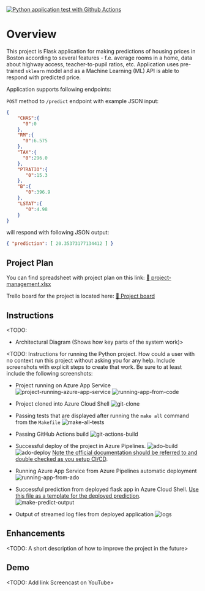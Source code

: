 [![Python application test with Github Actions](https://github.com/lukasgejdos/devops-nano-project2/actions/workflows/pythonapp.yml/badge.svg)](https://github.com/lukasgejdos/devops-nano-project2/actions/workflows/pythonapp.yml)

# Overview

This project is Flask application for making predictions of housing prices in Boston according to several features - f.e. average rooms in a home, data about highway access, teacher-to-pupil ratios, etc. Application uses pre-trained `sklearn` model and as a Machine Learning (ML) API is able to respond with predicted price. 

Application supports following endpoints:

`POST` method to `/predict` endpoint with example JSON input:
```json
{
    "CHAS":{
      "0":0
    },
    "RM":{
      "0":6.575
    },
    "TAX":{
      "0":296.0
    },
    "PTRATIO":{
       "0":15.3
    },
    "B":{
       "0":396.9
    },
    "LSTAT":{
       "0":4.98
    }
}
```
will respond with following JSON output:
```json
{ "prediction": [ 20.35373177134412 ] }
```

## Project Plan
You can find spreadsheet with project plan on this link:
[📝 project-management.xlsx](https://github.com/lukasgejdos/devops-nano-project2/files/6232714/project-management.xlsx)

Trello board for the project is located here:
[📅 Project board](https://trello.com/b/98M5XAQA/project-2)

## Instructions

<TODO:  
* Architectural Diagram (Shows how key parts of the system work)>

<TODO:  Instructions for running the Python project.  How could a user with no context run this project without asking you for any help.  Include screenshots with explicit steps to create that work. Be sure to at least include the following screenshots:

* Project running on Azure App Service
![project-running-azure-app-service](https://user-images.githubusercontent.com/9935013/113045994-cbcd7780-919f-11eb-8027-34ec64069a00.png)
![running-app-from-code](https://user-images.githubusercontent.com/9935013/113055330-c3c70500-91aa-11eb-9e6b-2f718255b6ee.png)

* Project cloned into Azure Cloud Shell
![git-clone](https://user-images.githubusercontent.com/9935013/113044335-ca9b4b00-919d-11eb-92b8-e866835bb987.png)

* Passing tests that are displayed after running the `make all` command from the `Makefile`
![make-all-tests](https://user-images.githubusercontent.com/9935013/113044372-d6870d00-919d-11eb-8c81-cfedf1dadc13.png)

* Passing GitHub Actions build
![git-actions-build](https://user-images.githubusercontent.com/9935013/113054608-e60c5300-91a9-11eb-8ab4-2f8eeb1a06cb.png)

* Successful deploy of the project in Azure Pipelines. 
![ado-build](https://user-images.githubusercontent.com/9935013/113045943-b8221100-919f-11eb-97da-1cf0a7fdbf3c.png)
![ado-deploy](https://user-images.githubusercontent.com/9935013/113045950-bb1d0180-919f-11eb-92c2-f4beadbf7587.png)
[Note the official documentation should be referred to and double checked as you setup CI/CD](https://docs.microsoft.com/en-us/azure/devops/pipelines/ecosystems/python-webapp?view=azure-devops).

* Running Azure App Service from Azure Pipelines automatic deployment
![running-app-from-ado](https://user-images.githubusercontent.com/9935013/113055323-c32e6e80-91aa-11eb-881d-6260acc96351.png)

* Successful prediction from deployed flask app in Azure Cloud Shell.  [Use this file as a template for the deployed prediction](https://github.com/udacity/nd082-Azure-Cloud-DevOps-Starter-Code/blob/master/C2-AgileDevelopmentwithAzure/project/starter_files/flask-sklearn/make_predict_azure_app.sh).
![make-predict-output](https://user-images.githubusercontent.com/9935013/113045985-c8d28700-919f-11eb-9a11-cd9b91e82077.png)

* Output of streamed log files from deployed application
![logs](https://user-images.githubusercontent.com/9935013/113045956-bfe1b580-919f-11eb-93b3-8a13fbe201ef.png)

> 

## Enhancements

<TODO: A short description of how to improve the project in the future>

## Demo 

<TODO: Add link Screencast on YouTube>

